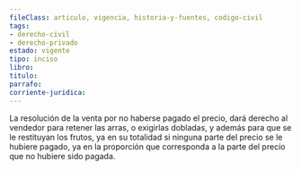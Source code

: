 ```yaml
---
fileClass: articulo, vigencia, historia-y-fuentes, codigo-civil
tags:
- derecho-civil
- derecho-privado
estado: vigente
tipo: inciso
libro:
titulo:
parrafo:
corriente-juridica:
---
```

La resolución de la venta por no haberse pagado el precio, dará derecho al vendedor para retener las arras, o exigirlas dobladas, y además para que se le restituyan los frutos, ya en su totalidad si ninguna parte del precio se le hubiere pagado, ya en la proporción que corresponda a la parte del precio que no hubiere sido pagada.